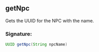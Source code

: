 

## getNpc

Gets the UUID for the NPC with the name.

### Signature:
```groovy
UUID getNpc(String npcName)
```

